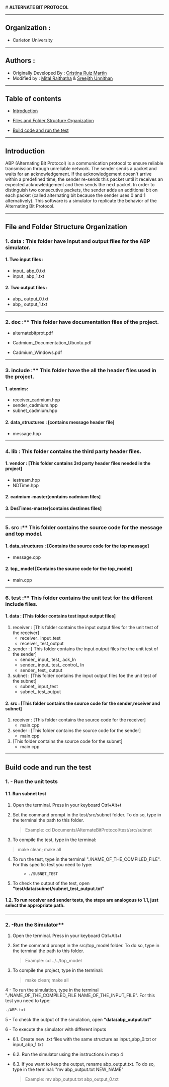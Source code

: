 ﻿﻿﻿﻿﻿﻿﻿﻿﻿﻿﻿﻿﻿﻿﻿﻿﻿# ﻿**ALTERNATE BIT PROTOCOL**

----
## **Organization :** 
- Carleton University
----
## **Authors :**

- Originally Developed By : [Cristina Ruiz Martin](https://github.com/cruizm)
- Modified by : [Mital Raithatha](https://github.com/mitalraithatha) & [Sreejith Unnithan](https://github.com/SREEJITH1991)
----
## **Table of contents**

- [Introduction](#Introduction)

- [Files and Folder Structure Organization](#File-and-Folder-Structure-Organization)

- [Build code and run the test](#Build-code-and-run-the-test)

  
-----

## **Introduction**

ABP (Alternating Bit Protocol) is a communication protocol to ensure reliable transmission through unreliable network. The sender sends a packet and waits for an acknowledgement. If the acknowledgement doesn't arrive within a predefined time, the sender re-sends this packet until it receives an expected acknowledgement and then sends the next packet. In order to distinguish two consecutive packets, the sender adds an additional bit on each packet (called alternating bit because the sender uses 0 and 1 alternatively). This software is a simulator to replicate the behavior of the Alternating Bit Protocol.

----
## **File and Folder Structure Organization**

### **1. data :**   This folder have input and output files for the ABP simulator.

#### 1. Two input files :
 - input_ abp_0.txt
 - input_ abp_1.txt

#### 2. Two output files :
 - abp_ output_0.txt
 - abp_ output_1.txt

----------------------------------

### 2. doc :** This folder have documentation files of the project.

- alternatebitprot.pdf

- Cadmium_Documentation_Ubuntu.pdf

- Cadmium_Windows.pdf

------------------------------------------------

### 3. include :** This folder have the all the header files used in the project. 

#### 1. atomics:
 -  receiver_cadmium.hpp
 - sender_cadmium.hpp
 - subnet_cadmium.hpp

#### 2. data_structures : [contains message header file] 
- message.hpp

-------------------------------------

### **4. lib :**  This folder contains the third party header files.

#### 1. vendor : [This folder contains 3rd party header files needed in the project]
 - iestream.hpp
 - NDTime.hpp

#### 2. cadmium-master[contains cadmium files]
#### 3. DesTimes-master[contains destimes files]

------------------

### 5. src :**  This folder contains the source code for the message and top model.


#### 1. data_structures :  [Contains the source code for the top message]
   - message.cpp

#### 2. top_ model [Contains the source code for the top_model] 
 - main.cpp

-----------------------------------------------------------------

### 6. test :**  This folder contains the unit test for the different include files.

#### 1. data : [This folder contains test input output files]
1. receiver : [This folder contains the input output files for the unit test of the receiver]
     - receiver_ input_test
     - receiver_ test_output
2. sender : [ This folder contains the input output files foe the unit test of the sender]
     - sender_ input_ test_ ack_In
     - sender_ input_ test_ control_ In
     - sender_ test_ output
3. subnet : [This folder contains the input output files foe the unit test of the subnet]
     - subnet_ input_test
     - subnet_ test_output

#### 2. src : [This folder contains the source code for the sender,receiver and subnet]
1. receiver : [This folder contains the source code for the receiver]
   - main.cpp
2. sender : [This folder contains the source code for the sender]
   - main.cpp
3. [This folder contains the source code for the subnet]
   - main.cpp

---------------------

## **Build code and run the test**

### **1. - Run the unit tests**

#### 1.1. Run subnet test	

1. Open the terminal. Press in your keyboard Ctrl+Alt+t

2. Set the command prompt in the test/src/subnet folder. To do so, type in the terminal the path to this folder.

   > Example: cd Documents/AlternateBitProtocol/test/src/subnet
3. To compile the test, type in the terminal:
 
> make clean; make all					
 
4. To run the test, type in the terminal "./NAME_OF_THE_COMPILED_FILE". For this specific test you need to type:
			
			> ./SUBNET_TEST
5. To check the output of the test, open  **"test/data/subnet/subnet_test_output.txt"**
	

#### 1.2. To run receiver and sender tests, the steps are analogous to 1.1, just select the appropriate path.

-------------------------------

### 2. -Run the Simulator**


1. Open the terminal. Press in your keyboard Ctrl+Alt+t

2. Set the command prompt in the src/top_model folder. To do so, type in the terminal the path to this folder.

   > Example: cd ../../top_model
3.  To compile the project, type in the terminal:
		
    
    > make clean; make all

4 - To run the simulation, type in the terminal "./NAME_OF_THE_COMPILED_FILE NAME_OF_THE_INPUT_FILE". For this test you need to type:
		
```c
./ABP.txt
```

5 - To check the output of the simulation, open  **"data/abp_output.txt"**

6 - To execute the simulator with different inputs

   - 6.1. Create new .txt files with the same structure as input_abp_0.txt or input_abp_1.txt
   - 6.2. Run the simulator using the instructions in step 4

   - 6.3. If you want to keep the output, rename abp_output.txt. To do so, type in the terminal: "mv abp_output.txt NEW_NAME"

     > Example: mv abp_output.txt abp_output_0.txt
